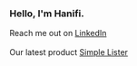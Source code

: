 ### Hello, I'm Hanifi.
Reach me out on 
<a href="https://www.linkedin.com/in/hanificakmak/">LinkedIn</a>
<br></br>
Our latest product <a href="https://simplelister.com/">Simple Lister</a>

<!--<img src="hi-hello.gif" width = "200">-->
<!--
**hanificakmak/hanificakmak** is a ✨ _special_ ✨ repository because its `README.md` (this file) appears on your GitHub profile.

Here are some ideas to get you started:

- 🔭 I’m currently working on ...
- 🌱 I’m currently learning ...
- 👯 I’m looking to collaborate on ...
- 🤔 I’m looking for help with ...
- 💬 Ask me about ...
- 📫 How to reach me: ...
- 😄 Pronouns: ...
- ⚡ Fun fact: ...
-->

